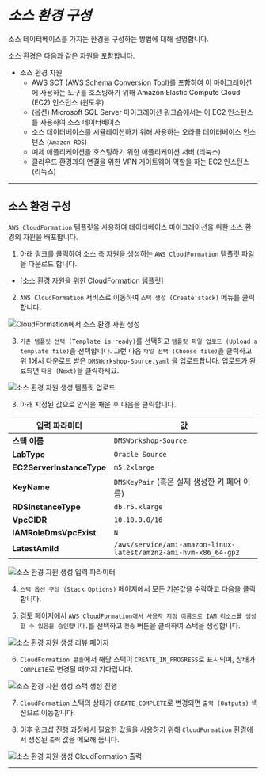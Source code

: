 # ***소스 환경 구성***

소스 데이터베이스를 가지는 환경을 구성하는 방법에 대해 설명합니다.

소스 환경은 다음과 같은 자원을 포함합니다.

- 소스 환경 자원
    - AWS SCT (AWS Schema Conversion Tool)를 포함하여 이 마이그레이션에 사용하는 도구를 호스팅하기 위해 Amazon Elastic Compute Cloud (EC2) 인스턴스 (윈도우)
    - (옵션) Microsoft SQL Server 마이그레이션 워크숍에서는 이 EC2 인스턴스를 사용하여 소스 데이터베이스
    - 소스 데이터베이스를 시뮬레이션하기 위해 사용하는 오라클 데이터베이스 인스턴스 (```Amazon RDS```)
    - 예제 애플리케이션을 호스팅하기 위한 애플리케이션 서버 (리눅스)
    - 클라우드 환경과의 연결을 위한 VPN 게이트웨이 역할을 하는 EC2 인스턴스 (리눅스)

---

## 소스 환경 구성

```AWS CloudFormation``` 템플릿을 사용하여 데이터베이스 마이그레이션을 위한 소스 환경의 자원을 배포합니다.

1. 아래 링크를 클릭하여 소스 측 자원을 생성하는 ```AWS CloudFormation``` 템플릿 파일을 다운로드 합니다.

  - [[소스 환경 자원을 위한 CloudFormation 템플릿]](https://aws-database-migration-workshop.s3.ap-northeast-2.amazonaws.com/DMSWorkshop-Source.yaml)

2. ```AWS CloudFormation``` 서비스로 이동하여  ```스택 생성 (Create stack)``` 메뉴를 클릭합니다.

![CloudFormation에서 소스 환경 자원 생성](../../images/create-source-environment-resources-cloudformation.png)

3. ```기존 템플릿 선택 (Template is ready)```를 선택하고 ```템플릿 파일 업로드 (Upload a template file)```을 선택합니다. 그런 다음 ```파일 선택 (Choose file)```을 클릭하고 위 1에서 다운로드 받은 ```DMSWorkshop-Source.yaml``` 을 업로드합니다. 업로드가 완료되면 ```다음 (Next)```을 클릭하세요.

![소스 환경 자원 생성 템플릿 업로드](../../images/upload-source-environment-resources-template.png)

3. 아래 지정된 값으로 양식을 채운 후 다음을 클릭합니다.

| **입력 파라미터**              | **값**                                                               |
|--------------------------|---------------------------------------------------------------------|
| **스택 이름**                | ```DMSWorkshop-Source```                                            |
| **LabType**              | ```Oracle Source```                                                 |
| **EC2ServerInstanceType** | ```m5.2xlarge```                                                    |
| **KeyName**              | ```DMSKeyPair``` (혹은 실제 생성한 키 페어 이름)                                |
| **RDSInstanceType**      | ```db.r5.xlarge```                                                  |
| **VpcCIDR**              | ```10.10.0.0/16```                                                  |
| **IAMRoleDmsVpcExist**   | ```N```                                                             |
| **LatestAmiId**   | ```/aws/service/ami-amazon-linux-latest/amzn2-ami-hvm-x86_64-gp2``` |

![소스 환경 자원 생성 입력 파라미터](../../images/source-environment-resources-input-parameters.png)

4. ```스택 옵션 구성 (Stack Options)``` 페이지에서 모든 기본값을 수락하고 다음을 클릭합니다.

5. 검토 페이지에서 ```AWS CloudFormation에서 사용자 지정 이름으로 IAM 리소스를 생성할 수 있음을 승인합니다.```를 선택하고 ```전송``` 버튼을 클릭하여 스택을 생성합니다.

![소스 환경 자원 생성 리뷰 페이지](../../images/source-environment-resources-review-stack.png)

6. ```CloudFormation 콘솔```에서 해당 스택이 ```CREATE_IN_PROGRESS```로 표시되며, 상태가 ```COMPLETE```로 변경될 때까지 기다립니다.

![소스 환경 자원 생성 스택 생성 진행](../../images/source-environment-resources-stack-progress.png)

7. ```CloudFormation``` 스택의 상태가 ```CREATE_COMPLETE```로 변경되면 ```출력 (Outputs)``` 섹션으로 이동합니다.

8. 이후 워크샵 진행 과정에서 필요한 값들을 사용하기 위해 ```CloudFormation``` 환경에서 생성된 ```출력``` 값을 메모해 둡니다.

![소스 환경 자원 생성 CloudFormation 출력](../../images/source-environment-resources-cft-output.png)

---
